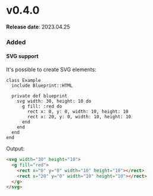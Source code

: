 # v0.4.0

**Release date**: 2023.04.25

### Added

#### SVG support

It's possible to create SVG elements:

```crystal
class Example
  include Blueprint::HTML

  private def blueprint
    svg width: 30, height: 10 do
      g fill: :red do
        rect x: 0, y: 0, width: 10, height: 10
        rect x: 20, y: 0, width: 10, height: 10
      end
    end
  end
end
```

Output:
```html
<svg width="30" height="10">
  <g fill="red">
    <rect x="0" y="0" width="10" height="10"></rect>
    <rect x="20" y="0" width="10" height="10"></rect>
  </g>
</svg>
```
